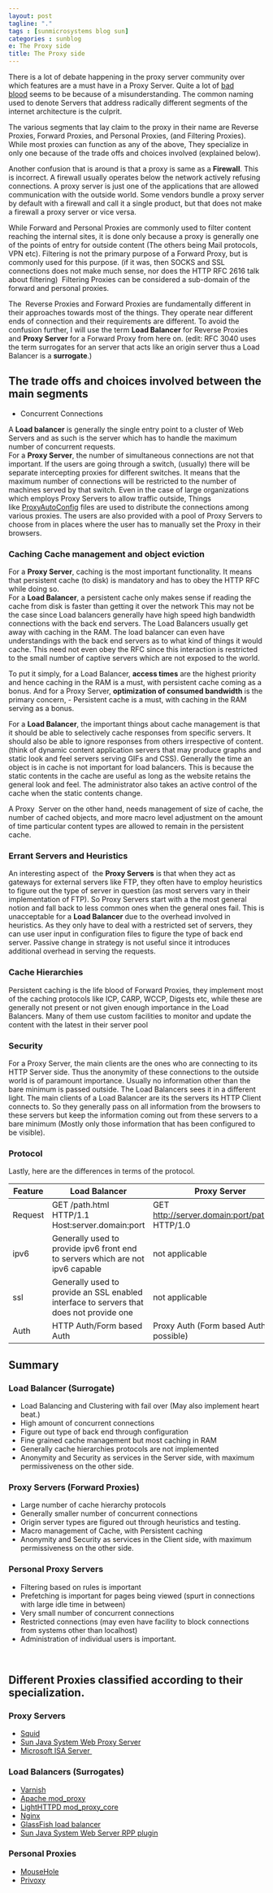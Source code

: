 ```yaml
---
layout: post
tagline: "."
tags : [sunmicrosystems blog sun]
categories : sunblog
e: The Proxy side
title: The Proxy side
---
```


There is a lot of debate happening in the proxy server community over which features are a must have in a Proxy Server. Quite a lot of [bad blood](http://seankelly.tv/blog/blogentry.2007-03-02.4768602564) seems to be because of a misunderstanding. The common naming used to denote Servers that address radically different segments of the internet architecture is the culprit.

The various segments that lay claim to the proxy in their name are Reverse Proxies, Forward Proxies, and Personal Proxies, (and Filtering Proxies). While most proxies can function as any of the above, They specialize in only one because of the trade offs and choices involved (explained below).  

Another confusion that is around is that a proxy is same as a **Firewall**. This is incorrect. A firewall usually operates below the network actively refusing connections. A proxy server is just one of the applications that are allowed communication with the outside world. Some vendors bundle a proxy server by default with a firewall and call it a single product, but that does not make a firewall a proxy server or vice versa.

While Forward and Personal Proxies are commonly used to filter content reaching the internal sites, it is done only because a proxy is generally one of the points of entry for outside content (The others being Mail protocols, VPN etc). Filtering is not the primary purpose of a Forward Proxy, but is commonly used for this purpose. (if it was, then SOCKS and SSL connections does not make much sense, nor does the HTTP RFC 2616 talk about filtering)  Filtering Proxies can be considered a sub-domain of the forward and personal proxies.  

The  Reverse Proxies and Forward Proxies are fundamentally different in their approaches towards most of the things. They operate near different ends of connection and their requirements are different. To avoid the confusion further, I will use the term **Load Balancer** for Reverse Proxies and **Proxy Server** for a Forward Proxy from here on. (edit: RFC 3040 uses the term surrogates for an server that acts like an origin server thus a Load Balancer is a **surrogate**.)  
  

## The trade offs and choices involved between the main segments

- Concurrent Connections 

A **Load balancer** is generally the single entry point to a cluster of Web Servers and as such is the server which has to handle the maximum number of concurrent requests.  
For a **Proxy Server**, the number of simultaneous connections are not that important. If the users are going through a switch, (usually) there will be separate intercepting proxies for different switches. It means that the maximum number of connections will be restricted to the number of machines served by that switch. Even in the case of large organizations which employs Proxy Servers to allow traffic outside, Things like [ProxyAutoConfig](http://wp.netscape.com/eng/mozilla/2.0/relnotes/demo/proxy-live.html) files are used to distribute the connections among various proxies. The users are also provided with a pool of Proxy Servers to choose from in places where the user has to manually set the Proxy in their browsers.  
  

### Caching Cache management and object eviction 

For a **Proxy Server**, caching is the most important functionality. It means that persistent cache (to disk) is mandatory and has to obey the HTTP RFC while doing so.  
For a **Load Balancer**, a persistent cache only makes sense if reading the cache from disk is faster than getting it over the network This may not be the case since Load balancers generally have high speed high bandwidth connections with the back end servers. The Load Balancers usually get away with caching in the RAM. The load balancer can even have understandings with the back end servers as to what kind of things it would cache. This need not even obey the RFC since this interaction is restricted to the small number of captive servers which are not exposed to the world.  

To put it simply, for a Load Balancer, **access times** are the highest priority and hence caching in the RAM is a must, with persistent cache coming as a bonus. And for a Proxy Server, **optimization of consumed bandwidth** is the primary concern, - Persistent cache is a must, with caching in the RAM serving as a bonus.  

For a **Load Balancer**, the important things about cache management is that it should be able to selectively cache responses from specific servers. It should also be able to ignore responses from others irrespective of content. (think of dynamic content application servers that may produce graphs and static look and feel servers serving GIFs and CSS). Generally the time an object is in cache is not important for load balancers. This is because the static contents in the cache are useful as long as the website retains the general look and feel. The administrator also takes an active control of the cache when the static contents change.  

A Proxy  Server on the other hand, needs management of size of cache, the number of cached objects, and more macro level adjustment on the amount of time particular content types are allowed to remain in the persistent cache.  

### Errant Servers and Heuristics  

An interesting aspect of  the **Proxy Servers** is that when they act as gateways for external servers like FTP, they often have to employ heuristics to figure out the type of server in question (as most servers vary in their implementation of FTP). So Proxy Servers start with a the most general notion and fall back to less common ones when the general ones fail. This is unacceptable for a **Load Balancer** due to the overhead involved in heuristics. As they only have to deal with a restricted set of servers, they can use user input in configuration files to figure the type of back end server. Passive change in strategy is not useful since it introduces additional overhead in serving the requests.

### Cache Hierarchies 

Persistent caching is the life blood of Forward Proxies, they implement most of the caching protocols like ICP, CARP, WCCP, Digests etc, while these are generally not present or not given enough importance in the Load Balancers. Many of them use custom facilities to monitor and update the content with the latest in their server pool  

### Security 

For a Proxy Server, the main clients are the ones who are connecting to its HTTP Server side. Thus the anonymity of these connections to the outside world is of paramount importance. Usually no information other than the bare minimum is passed outside. The Load Balancers sees it in a different light. The main clients of a Load Balancer are its the servers its HTTP Client connects to. So they generally pass on all information from the browsers to these servers but keep the information coming out from these servers to a bare minimum (Mostly only those information that has been configured to be visible).  

### Protocol 

Lastly, here are the differences in terms of the protocol.

Feature | Load Balancer | Proxy Server
--------|---------------|--------------
Request | GET /path.html HTTP/1.1 <br/> Host:server.domain:port | GET http://server.domain:port/path.html HTTP/1.0
ipv6    | Generally used to provide ipv6 front end to servers  which are not ipv6 capable | not applicable  
ssl     | Generally used to provide an SSL enabled interface to servers that does not provide one | not applicable  
Auth    | HTTP Auth/Form based Auth | Proxy Auth (Form based Auth not possible)

## Summary  

### Load Balancer (Surrogate)

- Load Balancing and Clustering with fail over (May also implement heart beat.)
- High amount of concurrent connections
- Figure out type of back end through configuration
- Fine grained cache management but most caching in RAM  
- Generally cache hierarchies protocols are not implemented
- Anonymity and Security as services in the Server side, with maximum permissiveness on the other side.  

### Proxy Servers (Forward Proxies)

- Large number of cache hierarchy protocols
- Generally smaller number of concurrent connections
- Origin server types are figured out through heuristics and testing.
- Macro management of Cache, with Persistent caching
- Anonymity and Security as services in the Client side, with maximum permissiveness on the other side.

### Personal Proxy Servers

- Filtering based on rules is important
- Prefetching is important for pages being viewed (spurt in connections with large idle time in between)
- Very small number of concurrent connections
- Restricted connections (may even have facility to block connections from systems other than localhost)
- Administration of individual users is important.  

 

## Different Proxies classified according to their specialization.

### Proxy Servers 

- [Squid](http://www.squid-cache.org/)
- [Sun Java System Web Proxy Server](http://www.sun.com/software/products/web_proxy/home_web_proxy.xml)
- [Microsoft ISA Server ](http://www.microsoft.com/isaserver/default.mspx)

### Load Balancers (Surrogates)

- [Varnish](http://varnish.projects.linpro.no/)
- [Apache mod_proxy](http://httpd.apache.org/docs/2.0/mod/mod_proxy.html)   
- [LightHTTPD mod_proxy_core](http://trac.lighttpd.net/trac/wiki/Docs:ModProxyCore)
- [Nginx](http://nginx.net/)
- [GlassFish load balancer](https://glassfish.dev.java.net/javaee5/lb-admin/)
- [Sun Java System Web Server RPP plugin](http://www.sun.com/software/products/web_srvr/home_web_srvr.xml)

### Personal Proxies

- [MouseHole](http://code.whytheluckystiff.net/mouseHole/)
- [Privoxy](http://www.privoxy.org/)
